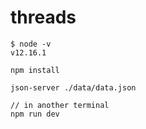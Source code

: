 # threads

```
$ node -v
v12.16.1

npm install

json-server ./data/data.json

// in another terminal
npm run dev
```
